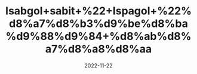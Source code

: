 ---
title: 'Isabgol+sabit+%22+Ispagol+%22%d8%a7%d8%b3%d9%be%d8%ba%d9%88%d9%84+%d8%ab%d8%a7%d8%a8%d8%aa'
date: '2022-11-22' 
metatag: '' 
inventory: '0' 
draft: false 
# meta description 
shortDescripton: 'Psyllium+Seeds%22+It+benefits+for+the+symptoms+of+anal+fissure+and+Clears+toxins+from+the+stomach.'
description: 'Seed+%d8%aa%d8%ae%d9%85++%d8%a8%db%8c%d8%ac'
longdescription: ''
tags: ''
brand: ''
subCategory: ''
unit: '250 gm-Pk'
sellCount: '0'
featured: True
# product Price
price: '250.0'
# Product Short Description
shortDescription: 'Psyllium+Seeds%22+It+benefits+for+the+symptoms+of+anal+fissure+and+Clears+toxins+from+the+stomach.'
productID: '31DE4DA1-A02A-ED11-9968-005056B3A416'
type: 'products'
category: 'Seed+%d8%aa%d8%ae%d9%85++%d8%a8%db%8c%d8%ac' 
thumnailproduct: 'https://eraconnect.blob.core.windows.net/product-images/aminsaddiquidawakhana/31DE4DA1-A02A-ED11-9968-005056B3A416.webp' 
images:
  - image: 'https://eraconnect.blob.core.windows.net/product-images/aminsaddiquidawakhana/31DE4DA1-A02A-ED11-9968-005056B3A416.webp'  
Variants:
---
